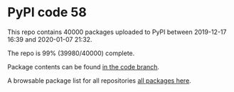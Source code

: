 # PyPI code 58

This repo contains 40000 packages uploaded to PyPI between 
2019-12-17 16:39 and 2020-01-07 21:32.

The repo is 99% (39980/40000) complete.

Package contents can be found [in the code branch](https://github.com/pypi-data/pypi-mirror-58/tree/code/packages).

A browsable package list for all repositories [all packages here](https://pypi-data.github.io/website/repositories/pypi-mirror-58).



